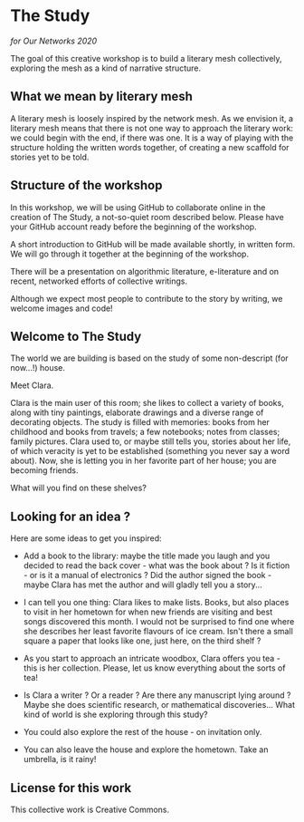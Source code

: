 # The Study
*for Our Networks 2020*

The goal of this creative workshop is to build a literary mesh collectively, exploring the mesh as a kind of narrative structure.

## What we mean by literary mesh

A literary mesh is loosely inspired by the network mesh. As we envision it, a literary mesh means that there is not one way to approach the literary work: we could begin with the end, if there was one. It is a way of playing with the structure holding the written words together, of creating a new scaffold for stories yet to be told.

## Structure of the workshop

In this workshop, we will be using GitHub to collaborate online in the creation of The Study, a not-so-quiet room described below. Please have your GitHub account ready before the beginning of the workshop.

A short introduction to GitHub will be made available shortly, in written form. We will go through it together at the beginning of the workshop.

There will be a presentation on algorithmic literature, e-literature and on recent, networked efforts of collective writings.

Although we expect most people to contribute to the story by writing, we welcome images and code!

## Welcome to The Study

The world we are building is based on the study of some non-descript (for now...!) house.

Meet Clara.

Clara is the main user of this room; she likes to collect a variety of books, along with tiny paintings, elaborate drawings and a diverse range of decorating objects. The study is filled with memories: books from her childhood and books from travels; a few notebooks; notes from classes; family pictures. Clara used to, or maybe still tells you, stories about her life, of which veracity is yet to be established (something you never say a word about). Now, she is letting you in her favorite part of her house; you are becoming friends. 

What will you find on these shelves?

## Looking for an idea ?

Here are some ideas to get you inspired:

* Add a book to the library: maybe the title made you laugh and you decided to read the back cover - what was the book about ? Is it fiction - or is it a manual of electronics ? Did the author signed the book - maybe Clara has met the author and will gladly tell you a story...

* I can tell you one thing: Clara likes to make lists. Books, but also places to visit in her hometown for when new friends are visiting and best songs discovered this month. I would not be surprised to find one where she describes her least favorite flavours of ice cream. Isn't there a small square a paper that looks like one, just here, on the third shelf ?

* As you start to approach an intricate woodbox, Clara offers you tea - this is her collection. Please, let us know everything about the sorts of tea!

* Is Clara a writer ? Or a reader ? Are there any manuscript lying around ? Maybe she does scientific research, or mathematical discoveries... What kind of world is she exploring through this study?

* You could also explore the rest of the house - on invitation only.

* You can also leave the house and explore the hometown. Take an umbrella, is it rainy!

## License for this work

This collective work is Creative Commons.

